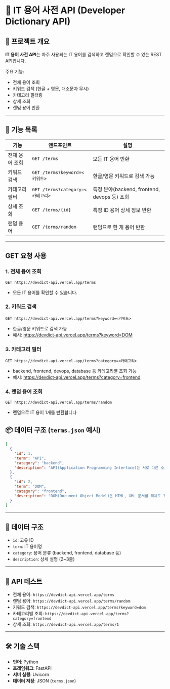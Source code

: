 # 📖 IT 용어 사전 API (Developer Dictionary API)

## 🔹 프로젝트 개요

**IT 용어 사전 API**는 자주 사용되는 IT 용어를 검색하고 랜덤으로 확인할 수 있는 REST API입니다.

주요 기능:

- 전체 용어 조회
- 키워드 검색 (한글 + 영문, 대소문자 무시)
- 카테고리 필터링
- 상세 조회
- 랜덤 용어 반환

---

## 📂 기능 목록

| 기능           | 엔드포인트                       | 설명                                         |
| -------------- | -------------------------------- | -------------------------------------------- |
| 전체 용어 조회 | `GET /terms`                     | 모든 IT 용어 반환                            |
| 키워드 검색    | `GET /terms?keyword=<키워드>`    | 한글/영문 키워드로 검색 가능                 |
| 카테고리 필터  | `GET /terms?category=<카테고리>` | 특정 분야(backend, frontend, devops 등) 조회 |
| 상세 조회      | `GET /terms/{id}`                | 특정 ID 용어 상세 정보 반환                  |
| 랜덤 용어      | `GET /terms/random`              | 랜덤으로 한 개 용어 반환                     |

---

## GET 요청 사용

### 1. 전체 용어 조회

```http
GET https://devdict-api.vercel.app/terms
```

- 모든 IT 용어를 확인할 수 있습니다.

### 2. 키워드 검색

```http
GET https://devdict-api.vercel.app/terms?keyword=<키워드>
```

- 한글/영문 키워드로 검색 가능
- 예시: https://devdict-api.vercel.app/terms?keyword=DOM

### 3. 카테고리 필터

```http
GET https://devdict-api.vercel.app/terms?category=<카테고리>
```

- backend, frontend, devops, database 등 카테고리별 조회 가능
- 예시: https://devdict-api.vercel.app/terms?category=frontend

### 4. 랜덤 용어 조회

```http
GET https://devdict-api.vercel.app/terms/random
```

- 랜덤으로 IT 용어 1개를 반환합니다

## 📦 데이터 구조 (`terms.json` 예시)

```json
[
  {
    "id": 1,
    "term": "API",
    "category": "backend",
    "description": "API(Application Programming Interface)는 서로 다른 소프트웨어나 시스템이 상호작용할 수 있도록 도와주는 인터페이스다. 이를 통해 외부 프로그램이 기능을 호출하거나 데이터를 주고받을 수 있다."
  },
  {
    "id": 2,
    "term": "DOM",
    "category": "frontend",
    "description": "DOM(Document Object Model)은 HTML, XML 문서를 객체로 표현한 계층 구조를 말한다. JavaScript를 통해 문서 구조, 스타일, 내용 등을 동적으로 제어할 수 있다."
  }
]
```

---

## 📌 데이터 구조

- `id`: 고유 ID
- `term`: IT 용어명
- `category`: 용어 분류 (backend, frontend, database 등)
- `description`: 상세 설명 (2~3줄)

---

## 🧪 API 테스트

- 전체 용어: `https://devdict-api.vercel.app/terms`
- 랜덤 용어: `https://devdict-api.vercel.app/terms/random`
- 키워드 검색: `https://devdict-api.vercel.app/terms?keyword=dom`
- 카테고리별 조회: `https://devdict-api.vercel.app/terms?category=frontend`
- 상세 조회: `https://devdict-api.vercel.app/terms/1`

---

## 🛠 기술 스택

- **언어**: Python
- **프레임워크**: FastAPI
- **서버 실행**: Uvicorn
- **데이터 저장**: JSON (`terms.json`)
